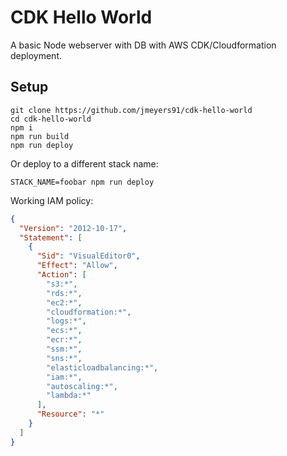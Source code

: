 # CDK Hello World

A basic Node webserver with DB with AWS CDK/Cloudformation deployment.

## Setup

```
git clone https://github.com/jmeyers91/cdk-hello-world
cd cdk-hello-world
npm i
npm run build
npm run deploy
```

Or deploy to a different stack name:

```
STACK_NAME=foobar npm run deploy
```

Working IAM policy:

```json
{
  "Version": "2012-10-17",
  "Statement": [
    {
      "Sid": "VisualEditor0",
      "Effect": "Allow",
      "Action": [
        "s3:*",
        "rds:*",
        "ec2:*",
        "cloudformation:*",
        "logs:*",
        "ecs:*",
        "ecr:*",
        "ssm:*",
        "sns:*",
        "elasticloadbalancing:*",
        "iam:*",
        "autoscaling:*",
        "lambda:*"
      ],
      "Resource": "*"
    }
  ]
}
```

